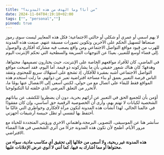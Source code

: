 ```yaml
---
title: "من أنا؟ وما الهدف من هذه المدونة؟"
date: 2024-11-04T04:19:10+02:00
tags: ["", "personal",""]
pinned: true
---
```


لا يهم اسمي أو عمري أو شكلي أو حالتي الاجتماعية؛ فكل هذه المعايير ليست سوى رموز صنعناها لتسهيل الحكم على الآخرين وتكوين تصورات مسبقة عنهم. صنعت هذه المدونة للهرب من قيود مواقع التواصل الاجتماعي ومن واقع يصعب فيه مشاركة أفكاري والوصول إلى فضاء أوسع للتعبير، بعيدًا عن التوجهات السريعة والسطحية التي تحكم الإنترنت اليوم.

في الماضي، كان للأفراد مواقعهم الخاصة على الإنترنت، حيث يختارون تصميمها، محتواها، وهدفها؛ كان هناك شعور حقيقي بأن ما يشاركونه ذو قيمة. أما اليوم، فقد أصبحت مواقع التواصل الاجتماعي أشبه بمقبرة للأفكار، إذ تشجع على استهلاك سريع للمحتوى وتفقد الناس فرصة التعبير بعمق أو بناء مساحة افتراضية تعبر عن ذواتهم. ما زلت أستخدم هذه المواقع فقط للبقاء على اتصال مع من حولي، لكنني أسعى إلى الانفصال عنها يومًا ما، لأتحرر من التعلق المرضي الذي خلقته لنا  التكنولوجيا.

أؤمن بأن للجميع الحق في التعبير عن آرائهم بحرية، دون أن يضطروا للكشف عن بياناتهم الشخصية لكيانات لا تهتم بهم، وأرى أن الخصوصية الرقمية حق أساسي، وإن كان مفقودًا في عالمنا الحالي. لهذا أنشأت هذه المدونة لتكون مرآة لأفكاري وخواطري التي غالبًا ما أحتفظ بها لنفسي أو تظل حبيسة أرشيفات أجهزتي.

سأنشر هنا عن الموسيقى، التصوير، البرمجة،واهتماتي الاخري ورؤيتي المتجددة للحياة مع مرور الأيام. أطمح لأن تكون هذه المدونة جزءًا من أثري الشخصي في هذا الفضاء الافتراضي.



**هذه المدونة غير ربحية، ولا أسعى من خلالها إلى تحقيق أي مكاسب مادية، سواء من محتواها أو مما أشارك به فيها، كما أنني لا أنوي عرض الإعلانات عليها.**